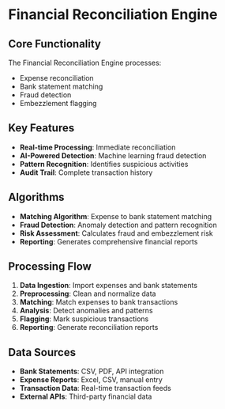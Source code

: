 # Financial Reconciliation Engine

## Core Functionality

The Financial Reconciliation Engine processes:

- Expense reconciliation
- Bank statement matching
- Fraud detection
- Embezzlement flagging

## Key Features

- **Real-time Processing**: Immediate reconciliation
- **AI-Powered Detection**: Machine learning fraud detection
- **Pattern Recognition**: Identifies suspicious activities
- **Audit Trail**: Complete transaction history

## Algorithms

- **Matching Algorithm**: Expense to bank statement matching
- **Fraud Detection**: Anomaly detection and pattern recognition
- **Risk Assessment**: Calculates fraud and embezzlement risk
- **Reporting**: Generates comprehensive financial reports

## Processing Flow

1. **Data Ingestion**: Import expenses and bank statements
2. **Preprocessing**: Clean and normalize data
3. **Matching**: Match expenses to bank transactions
4. **Analysis**: Detect anomalies and patterns
5. **Flagging**: Mark suspicious transactions
6. **Reporting**: Generate reconciliation reports

## Data Sources

- **Bank Statements**: CSV, PDF, API integration
- **Expense Reports**: Excel, CSV, manual entry
- **Transaction Data**: Real-time transaction feeds
- **External APIs**: Third-party financial data
